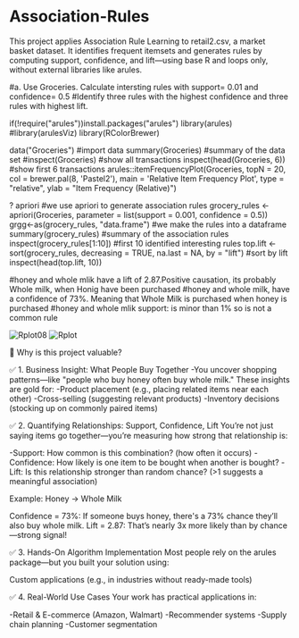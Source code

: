 
# Association-Rules
This project applies Association Rule Learning to retail2.csv, a market basket dataset. It identifies frequent itemsets and generates rules by computing support, confidence, and lift—using base R and loops only, without external libraries like arules.

#a. Use Groceries. Calculate intersting rules with support= 0.01 and confidence= 0.5 
#Identify three rules with the highest confidence and three rules with highest lift. 

if(!require("arules"))install.packages("arules")
library(arules)
#library(arulesViz)
library(RColorBrewer)


data("Groceries") #import data
summary(Groceries) #summary of the data set
#inspect(Groceries) #show all transactions
inspect(head(Groceries, 6)) #show first 6 transactions
arules::itemFrequencyPlot(Groceries, topN = 20, 
                          col = brewer.pal(8, 'Pastel2'),
                          main = 'Relative Item Frequency Plot',
                          type = "relative",
                          ylab = "Item Frequency (Relative)")

? apriori #we use apriori to generate association rules 
grocery_rules <- apriori(Groceries, parameter = list(support = 0.001, confidence = 0.5))
grgg<-as(grocery_rules, "data.frame") #we make the rules into a dataframe
summary(grocery_rules) #summary of the association rules
inspect(grocery_rules[1:10]) #first 10 identified interesting rules
top.lift <- sort(grocery_rules, decreasing = TRUE, na.last = NA, by = "lift") #sort by lift
inspect(head(top.lift, 10))

#honey and whole mlik have a lift of 2.87.Positive causation, its probably Whole milk, when Honig have been purchased
#honey and whole milk, have a confidence of 73%. Meaning that Whole Milk is purchased when honey is purchased
#honey and whole mlik support: is minor than 1% so is not a common rule 



![Rplot08](https://github.com/user-attachments/assets/9d85e5ed-5076-4adc-a0c3-3f772f82ee01)
![Rplot](https://github.com/user-attachments/assets/8df22401-a9f3-4607-94ce-63531d36d62b)


🧠 Why is this project valuable?

✅ 1. Business Insight: What People Buy Together
-You uncover shopping patterns—like "people who buy honey often buy whole milk." These insights are gold for:
-Product placement (e.g., placing related items near each other)
-Cross-selling (suggesting relevant products)
-Inventory decisions (stocking up on commonly paired items)

✅ 2. Quantifying Relationships: Support, Confidence, Lift
You’re not just saying items go together—you’re measuring how strong that relationship is:

-Support: How common is this combination? (how often it occurs)
-Confidence: How likely is one item to be bought when another is bought?
-Lift: Is this relationship stronger than random chance? (>1 suggests a meaningful association)

Example:
Honey → Whole Milk

Confidence = 73%: If someone buys honey, there's a 73% chance they’ll also buy whole milk.
Lift = 2.87: That’s nearly 3x more likely than by chance—strong signal!

✅ 3. Hands-On Algorithm Implementation
Most people rely on the arules package—but you built your solution using:

Custom applications (e.g., in industries without ready-made tools)

✅ 4. Real-World Use Cases
Your work has practical applications in:

-Retail & E-commerce (Amazon, Walmart)
-Recommender systems
-Supply chain planning
-Customer segmentation
